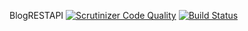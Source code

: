 BlogRESTAPI
[![Scrutinizer Code Quality](https://scrutinizer-ci.com/g/shubaivan/BlogRESTAPI/badges/quality-score.png?b=master)](https://scrutinizer-ci.com/g/shubaivan/BlogRESTAPI/?branch=master)
[![Build Status](https://travis-ci.org/shubaivan/BlogRESTAPI.svg)](https://travis-ci.org/shubaivan/BlogRESTAPI)

